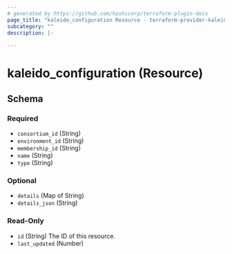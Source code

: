```yaml
---
# generated by https://github.com/hashicorp/terraform-plugin-docs
page_title: "kaleido_configuration Resource - terraform-provider-kaleido"
subcategory: ""
description: |-
  
---
```


# kaleido_configuration (Resource)





<!-- schema generated by tfplugindocs -->
## Schema

### Required

- `consortium_id` (String)
- `environment_id` (String)
- `membership_id` (String)
- `name` (String)
- `type` (String)

### Optional

- `details` (Map of String)
- `details_json` (String)

### Read-Only

- `id` (String) The ID of this resource.
- `last_updated` (Number)
